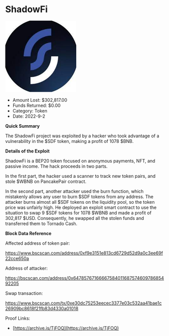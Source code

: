 # ShadowFi
![ShadowFi](/rektimages/ShadowFi.png)
- Amount Lost: $302,817.00
- Funds Returned: $0.00
- Category: Token
- Date: 2022-9-2

**Quick Summary**

The ShadowFi project was exploited by a hacker who took advantage of a vulnerability in the $SDF token, making a profit of 1078 $BNB.

  


 **Details of the Exploit**

ShadowFi is a BEP20 token focused on anonymous payments, NFT, and passive income. The hack proceeds in two parts.

In the first part, the hacker used a scanner to track new token pairs, and stole $WBNB on PancakePair contract. 

In the second part, another attacker used the burn function, which mistakenly allows any user to burn $SDF tokens from any address. The attacker burns almost all $SDF tokens on the liquidity pool, so the token price was unfairly high. He deployed an exploit smart contract to use the situation to swap 9 $SDF tokens for 1078 $WBNB and made a profit of 302,817 $USD. Consequently, he swapped all the stolen funds and transferred them to Tornado Cash.

  


 **Block Data Reference**

Affected address of token pair:

https://www.bscscan.com/address/0xf9e3151e813cd6729d52d9a0c3ee69f22cce650a

Address of attacker:

https://bscscan.com/address/0x6478576716666758401168757460978685492205

Swap transaction:

https://www.bscscan.com/tx/0xe30dc75253eecec3377e03c532aa41bae1c26909bc8618f21fb83d4330a01018

  



Proof Links:
- [https://archive.is/TjFOQ](https://archive.is/TjFOQ)


